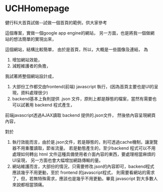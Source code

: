 UCHHomepage
===========

健行科大首頁試做--試做一個首頁的範例，供大家參考

這個專案，實做一個google app engine的網站，
另一方面，也是將我一個做網站的想法簡單的實現出來，

這個網站，結構比較簡單，
由於是首頁，所以，大概是一些圖像及連結，
為
1. 增加網站效能，
2. 減輕維護者的負擔，

我試著將整個網站設計成，
1. 大部份工作都交由frontend(前端) javascript 執行，(因為首頁主要也是UI的呈現，資料處理很少)
2. backend基本上負則提供 .json 文件，原則上都是靜態的檔案，當然有需要也可以試著用 backend 程式產生，

前端javascript透過AJAX讀取 backend 提供的.json文件，
然後依內容呈現網頁內容，

對於
1. 執行效能而言，由於是.json文件，若是靜態的，則可透過cache機制，讓瀏覽器不用重覆讀取，節省流量。
若是動態產生的，至少backend 程式可以不用處理如何轉出 html 文件這種具備使用者介面內容的東西，要處理相當麻煩的UI呈現，
另一方面也會大幅增加網路傳輸的量。
2. 網站維護而言，大部份的情況，只需要修改.json的內容即可，backend程式應該幾乎不用更動，至於 frontend 的javascript程式，
則需要看網站的需求了，但，若無特殊需求，應該也是幾乎不用更動。畢竟 javascript 對大多數人來說都相當頭痛。

